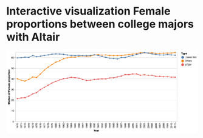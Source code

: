 # Interactive visualization Female proportions between college majors with Altair

![alt text](female_college_major.png)
